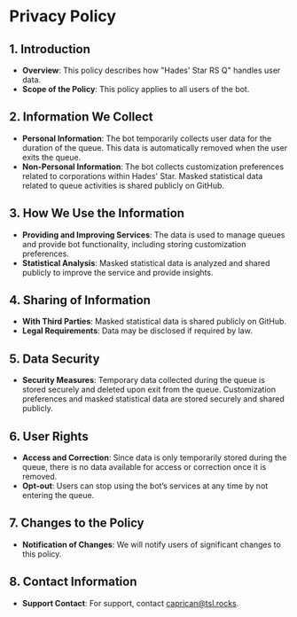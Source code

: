 
# Privacy Policy

## 1. Introduction
- **Overview**: This policy describes how "Hades' Star RS Q" handles user data.
- **Scope of the Policy**: This policy applies to all users of the bot.

## 2. Information We Collect
- **Personal Information**: The bot temporarily collects user data for the duration of the queue. This data is automatically removed when the user exits the queue.
- **Non-Personal Information**: The bot collects customization preferences related to corporations within Hades' Star. Masked statistical data related to queue activities is shared publicly on GitHub.

## 3. How We Use the Information
- **Providing and Improving Services**: The data is used to manage queues and provide bot functionality, including storing customization preferences.
- **Statistical Analysis**: Masked statistical data is analyzed and shared publicly to improve the service and provide insights.

## 4. Sharing of Information
- **With Third Parties**: Masked statistical data is shared publicly on GitHub.
- **Legal Requirements**: Data may be disclosed if required by law.

## 5. Data Security
- **Security Measures**: Temporary data collected during the queue is stored securely and deleted upon exit from the queue. Customization preferences and masked statistical data are stored securely and shared publicly.

## 6. User Rights
- **Access and Correction**: Since data is only temporarily stored during the queue, there is no data available for access or correction once it is removed.
- **Opt-out**: Users can stop using the bot’s services at any time by not entering the queue.

## 7. Changes to the Policy
- **Notification of Changes**: We will notify users of significant changes to this policy.

## 8. Contact Information
- **Support Contact**: For support, contact [caprican@tsl.rocks](mailto:caprican@tsl.rocks).
